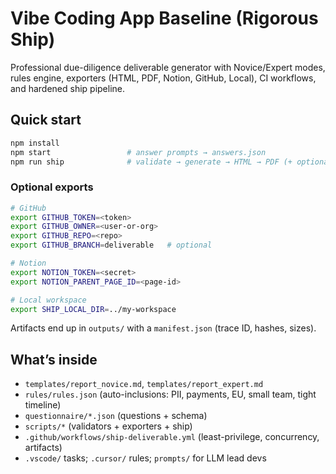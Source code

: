 # Vibe Coding App Baseline (Rigorous Ship)

Professional due-diligence deliverable generator with Novice/Expert modes, rules engine, exporters (HTML, PDF, Notion, GitHub, Local), CI workflows, and hardened ship pipeline.

## Quick start
```bash
npm install
npm start                 # answer prompts → answers.json
npm run ship              # validate → generate → HTML → PDF (+ optional exports)
```
### Optional exports
```bash
# GitHub
export GITHUB_TOKEN=<token>
export GITHUB_OWNER=<user-or-org>
export GITHUB_REPO=<repo>
export GITHUB_BRANCH=deliverable   # optional

# Notion
export NOTION_TOKEN=<secret>
export NOTION_PARENT_PAGE_ID=<page-id>

# Local workspace
export SHIP_LOCAL_DIR=../my-workspace
```
Artifacts end up in `outputs/` with a `manifest.json` (trace ID, hashes, sizes).

## What’s inside
- `templates/report_novice.md`, `templates/report_expert.md`
- `rules/rules.json` (auto-inclusions: PII, payments, EU, small team, tight timeline)
- `questionnaire/*.json` (questions + schema)
- `scripts/*` (validators + exporters + ship)
- `.github/workflows/ship-deliverable.yml` (least-privilege, concurrency, artifacts)
- `.vscode/` tasks; `.cursor/` rules; `prompts/` for LLM lead devs
